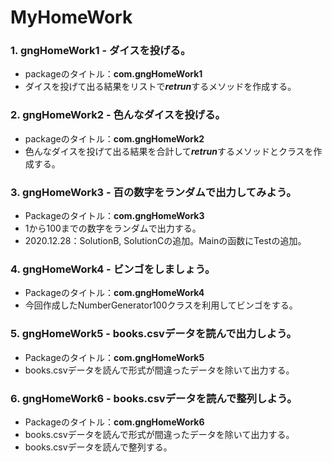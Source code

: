 # MyHomeWork

### 1. gngHomeWork1 - ダイスを投げる。

  + packageのタイトル：<b>com.gngHomeWork1</b>
  + ダイスを投げて出る結果をリストで<i><b>retrun</b></i>するメソッドを作成する。

### 2. gngHomeWork2 - 色んなダイスを投げる。

  + packageのタイトル：<b>com.gngHomeWork2</b>
  + 色んなダイスを投げて出る結果を合計して<i><b>retrun</b></i>するメソッドとクラスを作成する。

### 3. gngHomeWork3 - 百の数字をランダムで出力してみよう。

  + Packageのタイトル：<b>com.gngHomeWork3</b>
  + 1から100までの数字をランダムで出力する。
  + 2020.12.28：SolutionB, SolutionCの追加。Mainの函数にTestの追加。

### 4. gngHomeWork4 - ビンゴをしましょう。

  + Packageのタイトル：<b>com.gngHomeWork4</b>
  + 今回作成したNumberGenerator100クラスを利用してビンゴをする。

### 5. gngHomeWork5 - books.csvデータを読んで出力しよう。

  + Packageのタイトル：<b>com.gngHomeWork5</b>
  + books.csvデータを読んで形式が間違ったデータを除いて出力する。

### 6. gngHomeWork6 - books.csvデータを読んで整列しよう。

  + Packageのタイトル：<b>com.gngHomeWork6</b>
  + books.csvデータを読んで形式が間違ったデータを除いて出力する。
  + books.csvデータを読んで整列する。
